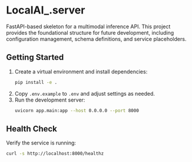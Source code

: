 # LocalAI_.server

FastAPI-based skeleton for a multimodal inference API. This project provides the foundational structure for future development, including configuration management, schema definitions, and service placeholders.

## Getting Started

1. Create a virtual environment and install dependencies:
   ```bash
   pip install -e .
   ```
2. Copy `.env.example` to `.env` and adjust settings as needed.
3. Run the development server:
   ```bash
   uvicorn app.main:app --host 0.0.0.0 --port 8000
   ```

## Health Check

Verify the service is running:

```bash
curl -s http://localhost:8000/healthz
```
